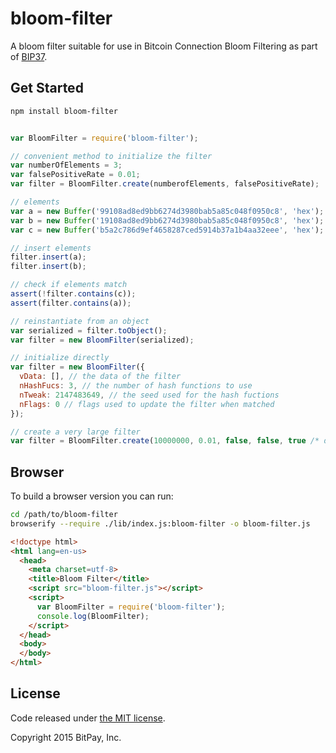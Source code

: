 # bloom-filter

A bloom filter suitable for use in Bitcoin Connection Bloom Filtering as part of [BIP37](https://github.com/bitcoin/bips/blob/master/bip-0037.mediawiki).

## Get Started

```bash
npm install bloom-filter
```

```javascript

var BloomFilter = require('bloom-filter');

// convenient method to initialize the filter
var numberOfElements = 3;
var falsePositiveRate = 0.01;
var filter = BloomFilter.create(numberofElements, falsePositiveRate);

// elements
var a = new Buffer('99108ad8ed9bb6274d3980bab5a85c048f0950c8', 'hex');
var b = new Buffer('19108ad8ed9bb6274d3980bab5a85c048f0950c8', 'hex');
var c = new Buffer('b5a2c786d9ef4658287ced5914b37a1b4aa32eee', 'hex');

// insert elements
filter.insert(a);
filter.insert(b);

// check if elements match
assert(!filter.contains(c));
assert(filter.contains(a));

// reinstantiate from an object
var serialized = filter.toObject();
var filter = new BloomFilter(serialized);

// initialize directly
var filter = new BloomFilter({
  vData: [], // the data of the filter
  nHashFucs: 3, // the number of hash functions to use
  nTweak: 2147483649, // the seed used for the hash fuctions
  nFlags: 0 // flags used to update the filter when matched
});

// create a very large filter
var filter = BloomFilter.create(10000000, 0.01, false, false, true /* disables max size */);

```
## Browser
To build a browser version you can run:

```bash
cd /path/to/bloom-filter
browserify --require ./lib/index.js:bloom-filter -o bloom-filter.js
```

```html
<!doctype html>
<html lang=en-us>
  <head>
    <meta charset=utf-8>
    <title>Bloom Filter</title>
    <script src="bloom-filter.js"></script>
    <script>
      var BloomFilter = require('bloom-filter');
      console.log(BloomFilter);
    </script>
  </head>
  <body>
  </body>
</html>
```
## License

Code released under [the MIT license](https://github.com/bitpay/bloom-filter/blob/master/LICENSE).

Copyright 2015 BitPay, Inc.